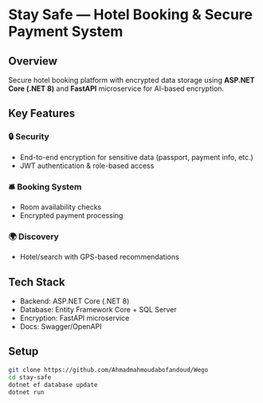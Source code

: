 # Stay Safe — Hotel Booking & Secure Payment System  

## Overview  
Secure hotel booking platform with encrypted data storage using **ASP.NET Core (.NET 8)** and **FastAPI** microservice for AI-based encryption.  

## Key Features  

### 🔒 Security  
- End-to-end encryption for sensitive data (passport, payment info, etc.)  
- JWT authentication & role-based access  

### 🛎️ Booking System  
- Room availability checks  
- Encrypted payment processing  

### 🌍 Discovery  
- Hotel/search with GPS-based recommendations  

## Tech Stack  
- Backend: ASP.NET Core (.NET 8)  
- Database: Entity Framework Core + SQL Server  
- Encryption: FastAPI microservice  
- Docs: Swagger/OpenAPI  

## Setup  
```bash
git clone https://github.com/Ahmadmahmoudabofandoud/Wego
cd stay-safe
dotnet ef database update
dotnet run
